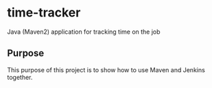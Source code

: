 # time-tracker
Java (Maven2) application for tracking time on the job

## Purpose

This purpose of this project is to show how to use Maven and Jenkins together.
